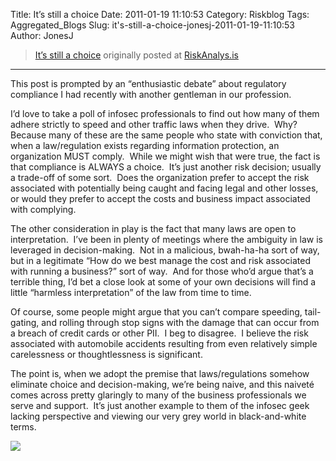 Title: It’s still a choice
Date: 2011-01-19 11:10:53
Category: Riskblog
Tags: Aggregated_Blogs
Slug: it's-still-a-choice-jonesj-2011-01-19-11:10:53
Author: JonesJ

>[It’s still a choice](http://feedproxy.google.com/~r/Riskanalysis/~3/TKXxWgJlyCc/) originally posted at [RiskAnalys.is](http://riskmanagementinsight.com/riskanalysis)
***
This post is prompted by an “enthusiastic debate” about regulatory compliance I had recently with another gentleman in our profession.

I’d love to take a poll of infosec professionals to find out how many of them adhere strictly to speed and other traffic laws when they drive.  Why?  Because many of these are the same people who state with conviction that, when a law/regulation exists regarding information protection, an organization MUST comply.  While we might wish that were true, the fact is that compliance is ALWAYS a choice.  It’s just another risk decision; usually a trade-off of some sort.  Does the organization prefer to accept the risk associated with potentially being caught and facing legal and other losses, or would they prefer to accept the costs and business impact associated with complying.

The other consideration in play is the fact that many laws are open to interpretation.  I’ve been in plenty of meetings where the ambiguity in law is leveraged in decision-making.  Not in a malicious, bwah-ha-ha sort of way, but in a legitimate “How do we best manage the cost and risk associated with running a business?” sort of way.  And for those who’d argue that’s a terrible thing, I’d bet a close look at some of your own decisions will find a little “harmless interpretation” of the law from time to time.

Of course, some people might argue that you can’t compare speeding, tail-gating, and rolling through stop signs with the damage that can occur from a breach of credit cards or other PII.  I beg to disagree.  I believe the risk associated with automobile accidents resulting from even relatively simple carelessness or thoughtlessness is significant.

The point is, when we adopt the premise that laws/regulations somehow eliminate choice and decision-making, we’re being naive, and this naiveté comes across pretty glaringly to many of the business professionals we serve and support.  It’s just another example to them of the infosec geek lacking perspective and viewing our very grey world in black-and-white terms.

![](http://feeds.feedburner.com/~r/Riskanalysis/~4/TKXxWgJlyCc)

